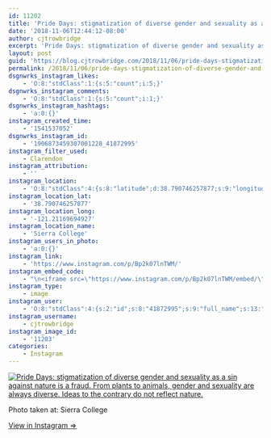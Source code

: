 ```yaml
---
id: 11202
title: 'Pride Days: stigmatization of diverse gender and sexuality as a sin against nature is a fraud. From plants to animals, gender and sexuality are always diverse. Ideas to the contrary do not reflect nature.'
date: '2018-11-06T12:44:12-08:00'
author: cjtrowbridge
excerpt: 'Pride Days: stigmatization of diverse gender and sexuality as a sin against nature is a fraud. From plants to animals, gender and sexuality are always diverse. Ideas to the contrary do not reflect nature.'
layout: post
guid: 'https://blog.cjtrowbridge.com/2018/11/06/pride-days-stigmatization-of-diverse-gender-and-sexuality-as-a-sin-against-nature-is-a-fraud-from-plants-to-animals-gender-and-sexuality-are-always-diverse-ideas-to-the-contrary-do-not-reflect-nat/'
permalink: /2018/11/06/pride-days-stigmatization-of-diverse-gender-and-sexuality-as-a-sin-against-nature-is-a-fraud-from-plants-to-animals-gender-and-sexuality-are-always-diverse-ideas-to-the-contrary-do-not-reflect-nat/
dsgnwrks_instagram_likes:
    - 'O:8:"stdClass":1:{s:5:"count";i:5;}'
dsgnwrks_instagram_comments:
    - 'O:8:"stdClass":1:{s:5:"count";i:1;}'
dsgnwrks_instagram_hashtags:
    - 'a:0:{}'
instagram_created_time:
    - '1541537052'
dsgnwrks_instagram_id:
    - '1906873459307001228_41872995'
instagram_filter_used:
    - Clarendon
instagram_attribution:
    - ''
instagram_location:
    - 'O:8:"stdClass":4:{s:8:"latitude";d:38.790746257877;s:9:"longitude";d:-121.21169694927;s:4:"name";s:14:"Sierra College";s:2:"id";i:251873;}'
instagram_location_lat:
    - '38.790746257877'
instagram_location_long:
    - '-121.21169694927'
instagram_location_name:
    - 'Sierra College'
instagram_users_in_photo:
    - 'a:0:{}'
instagram_link:
    - 'https://www.instagram.com/p/Bp2k07lnTWM/'
instagram_embed_code:
    - "\n<iframe src=\"https://www.instagram.com/p/Bp2k07lnTWM/embed/\" width=\"612\" height=\"710\" frameborder=\"0\" scrolling=\"no\" allowtransparency=\"true\" class=\"insta-image-embed\"></iframe>\n"
instagram_type:
    - image
instagram_user:
    - 'O:8:"stdClass":4:{s:2:"id";s:8:"41872995";s:9:"full_name";s:13:"CJ Trowbridge";s:15:"profile_picture";s:141:"https://scontent.cdninstagram.com/vp/d092ebfdf7d7b69ffa8c0aebfde742bc/5C7E7A1C/t51.2885-19/s150x150/13724650_1188772791164794_142557231_a.jpg";s:8:"username";s:12:"cjtrowbridge";}'
instagram_username:
    - cjtrowbridge
instagram_image_id:
    - '11203'
categories:
    - Instagram
---
```


[![Pride Days: stigmatization of diverse gender and sexuality as a sin against nature is a fraud. From plants to animals, gender and sexuality are always diverse. Ideas to the contrary do not reflect nature.](https://blog.cjtrowbridge.com/wp-content/uploads/2018/11/pride-days-stigmatization-of-diverse-1-1.jpg)](https://www.instagram.com/p/Bp2k07lnTWM/)

Photo taken at: Sierra College

[View in Instagram ⇒](https://www.instagram.com/p/Bp2k07lnTWM/)